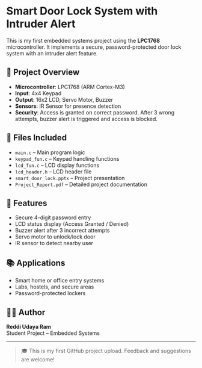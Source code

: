 # Smart Door Lock System with Intruder Alert

This is my first embedded systems project using the **LPC1768** microcontroller. It implements a secure, password-protected door lock system with an intruder alert feature.

## 🔐 Project Overview

- **Microcontroller**: LPC1768 (ARM Cortex-M3)
- **Input**: 4x4 Keypad
- **Output**: 16x2 LCD, Servo Motor, Buzzer
- **Sensors**: IR Sensor for presence detection
- **Security**: Access is granted on correct password. After 3 wrong attempts, buzzer alert is triggered and access is blocked.

## 📄 Files Included

- `main.c` – Main program logic
- `keypad_fun.c` – Keypad handling functions
- `lcd_fun.c` – LCD display functions
- `lcd_header.h` – LCD header file
- `smart_door_lock.pptx` – Project presentation
- `Project_Report.pdf` – Detailed project documentation

## 🎯 Features

- Secure 4-digit password entry
- LCD status display (Access Granted / Denied)
- Buzzer alert after 3 incorrect attempts
- Servo motor to unlock/lock door
- IR sensor to detect nearby user

## 📚 Applications

- Smart home or office entry systems
- Labs, hostels, and secure areas
- Password-protected lockers

## 🙋‍♂️ Author

**Reddi Udaya Ram**  
Student Project – Embedded Systems

---

> 🎓 This is my first GitHub project upload. Feedback and suggestions are welcome!
